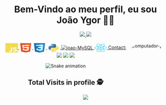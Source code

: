 <h1 align="center">Bem-Vindo ao meu perfil, eu sou João Ygor ✌🏼 </h1>

<div align="center">
  <a href="https://github.com/joaoygorr">
    <img height="180em" src="https://github-readme-stats.vercel.app/api?username=joaoygorr&show_icons=true&theme=merko&include_all_commits=true&count_private=true"/>
    <img height="180em" src="https://github-readme-stats.vercel.app/api/top-langs/?username=joaoygorr&layout=compact&langs_count=7&theme=merko"/>
</div>
  
<div style="display: inline_block" align="center"><br>
  <img align="center" alt="joao-JS" height="30" width="40" src="https://raw.githubusercontent.com/devicons/devicon/master/icons/javascript/javascript-plain.svg">
  <img align="center" alt="joao-HTML" height="30" width="40" src="https://raw.githubusercontent.com/devicons/devicon/master/icons/html5/html5-original.svg">
  <img align="center" alt="joao-CSS" height="30" width="40" src="https://raw.githubusercontent.com/devicons/devicon/master/icons/css3/css3-original.svg">
  <img align="center" alt="joao-Python" height="30" width="40" src="https://raw.githubusercontent.com/devicons/devicon/master/icons/python/python-original.svg">
  <img align="center" alt="joao-MySQL" height="30" width="40" 
src="https://cdn.jsdelivr.net/gh/devicons/devicon/icons/mysql/mysql-original.svg">
  <img align="center" alt="joao-React" height="30" width="40" src="https://raw.githubusercontent.com/devicons/devicon/master/icons/react/react-original.svg">
  <img src="https://raw.githubusercontent.com/MicaelliMedeiros/micaellimedeiros/master/image/computer-illustration.png" img align="right" alt="Computador-pic" height="150" style="border-radius:50px;>
</div>
  
  ##

## Contact:
<div align="center">
   <a href="https://www.instagram.com/rjoaoygor/" target="_blank"><img src="https://img.shields.io/badge/-Instagram-%23E4405F?style=for-the-badge&logo=instagram&logoColor=white" target="_blank"></a>
   <a href = "mailto:ygorvieira2002@gmail.com"><img src="https://img.shields.io/badge/-Gmail-%23333?style=for-the-badge&logo=gmail&logoColor=white" target="_blank"></a>
  <a href="https://www.linkedin.com/in/jo%C3%A3o-ygor-ramalho-9b5b18219/" target="_blank"><img src="https://img.shields.io/badge/-LinkedIn-%230077B5?style=for-the-badge&logo=linkedin&logoColor=white" target="_blank"></a> 
  
  ![Snake animation](https://github.com/joaoygorr/joaoygorr/blob/output/github-contribution-grid-snake.svg)
</div>
  
<p align="center"> 

## Total Visits in profile :detective: <br>
<p align="center"> 
   <img alingn="center" src="https://profile-counter.glitch.me/joaoygorr/count.svg"/>
</p>

</p>
